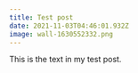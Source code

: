 ```yaml
---
title: Test post
date: 2021-11-03T04:46:01.932Z
image: wall-1630552332.png
---
```

This is the text in my test post.